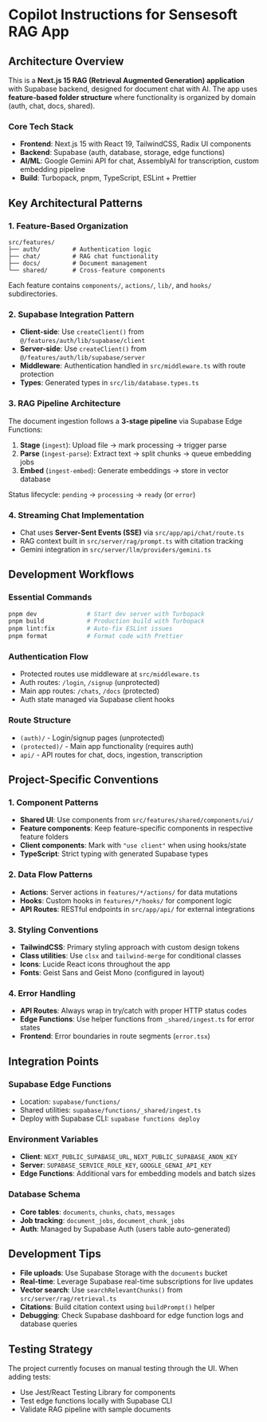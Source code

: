 # Copilot Instructions for Sensesoft RAG App

## Architecture Overview

This is a **Next.js 15 RAG (Retrieval Augmented Generation) application** with Supabase backend, designed for document chat with AI. The app uses **feature-based folder structure** where functionality is organized by domain (auth, chat, docs, shared).

### Core Tech Stack
- **Frontend**: Next.js 15 with React 19, TailwindCSS, Radix UI components
- **Backend**: Supabase (auth, database, storage, edge functions)
- **AI/ML**: Google Gemini API for chat, AssemblyAI for transcription, custom embedding pipeline
- **Build**: Turbopack, pnpm, TypeScript, ESLint + Prettier

## Key Architectural Patterns

### 1. Feature-Based Organization
```
src/features/
├── auth/         # Authentication logic
├── chat/         # RAG chat functionality  
├── docs/         # Document management
└── shared/       # Cross-feature components
```

Each feature contains `components/`, `actions/`, `lib/`, and `hooks/` subdirectories.

### 2. Supabase Integration Pattern
- **Client-side**: Use `createClient()` from `@/features/auth/lib/supabase/client`
- **Server-side**: Use `createClient()` from `@/features/auth/lib/supabase/server`
- **Middleware**: Authentication handled in `src/middleware.ts` with route protection
- **Types**: Generated types in `src/lib/database.types.ts`

### 3. RAG Pipeline Architecture
The document ingestion follows a **3-stage pipeline** via Supabase Edge Functions:
1. **Stage** (`ingest`): Upload file → mark processing → trigger parse
2. **Parse** (`ingest-parse`): Extract text → split chunks → queue embedding jobs
3. **Embed** (`ingest-embed`): Generate embeddings → store in vector database

Status lifecycle: `pending` → `processing` → `ready` (or `error`)

### 4. Streaming Chat Implementation
- Chat uses **Server-Sent Events (SSE)** via `src/app/api/chat/route.ts`
- RAG context built in `src/server/rag/prompt.ts` with citation tracking
- Gemini integration in `src/server/llm/providers/gemini.ts`

## Development Workflows

### Essential Commands
```bash
pnpm dev              # Start dev server with Turbopack
pnpm build            # Production build with Turbopack
pnpm lint:fix         # Auto-fix ESLint issues
pnpm format           # Format code with Prettier
```

### Authentication Flow
- Protected routes use middleware at `src/middleware.ts`
- Auth routes: `/login`, `/signup` (unprotected)
- Main app routes: `/chats`, `/docs` (protected)
- Auth state managed via Supabase client hooks

### Route Structure
- `(auth)/` - Login/signup pages (unprotected)
- `(protected)/` - Main app functionality (requires auth)
- `api/` - API routes for chat, docs, ingestion, transcription

## Project-Specific Conventions

### 1. Component Patterns
- **Shared UI**: Use components from `src/features/shared/components/ui/`
- **Feature components**: Keep feature-specific components in respective feature folders
- **Client components**: Mark with `"use client"` when using hooks/state
- **TypeScript**: Strict typing with generated Supabase types

### 2. Data Flow Patterns
- **Actions**: Server actions in `features/*/actions/` for data mutations
- **Hooks**: Custom hooks in `features/*/hooks/` for component logic
- **API Routes**: RESTful endpoints in `src/app/api/` for external integrations

### 3. Styling Conventions
- **TailwindCSS**: Primary styling approach with custom design tokens
- **Class utilities**: Use `clsx` and `tailwind-merge` for conditional classes
- **Icons**: Lucide React icons throughout the app
- **Fonts**: Geist Sans and Geist Mono (configured in layout)

### 4. Error Handling
- **API Routes**: Always wrap in try/catch with proper HTTP status codes
- **Edge Functions**: Use helper functions from `_shared/ingest.ts` for error states
- **Frontend**: Error boundaries in route segments (`error.tsx`)

## Integration Points

### Supabase Edge Functions
- Location: `supabase/functions/`
- Shared utilities: `supabase/functions/_shared/ingest.ts`
- Deploy with Supabase CLI: `supabase functions deploy`

### Environment Variables
- **Client**: `NEXT_PUBLIC_SUPABASE_URL`, `NEXT_PUBLIC_SUPABASE_ANON_KEY`
- **Server**: `SUPABASE_SERVICE_ROLE_KEY`, `GOOGLE_GENAI_API_KEY`
- **Edge Functions**: Additional vars for embedding models and batch sizes

### Database Schema
- **Core tables**: `documents`, `chunks`, `chats`, `messages`
- **Job tracking**: `document_jobs`, `document_chunk_jobs`
- **Auth**: Managed by Supabase Auth (users table auto-generated)

## Development Tips

- **File uploads**: Use Supabase Storage with the `documents` bucket
- **Real-time**: Leverage Supabase real-time subscriptions for live updates
- **Vector search**: Use `searchRelevantChunks()` from `src/server/rag/retrieval.ts`
- **Citations**: Build citation context using `buildPrompt()` helper
- **Debugging**: Check Supabase dashboard for edge function logs and database queries

## Testing Strategy
The project currently focuses on manual testing through the UI. When adding tests:
- Use Jest/React Testing Library for components
- Test edge functions locally with Supabase CLI
- Validate RAG pipeline with sample documents